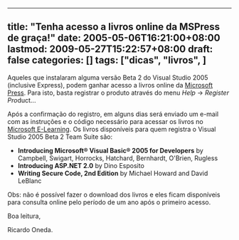 
---
title: "Tenha acesso a livros online da MSPress de graça!"
date: 2005-05-06T16:21:00+08:00
lastmod: 2009-05-27T15:22:57+08:00
draft: false
categories: []
tags: ["dicas", "livros", ]
---


Aqueles que instalaram alguma versão Beta 2 do Visual Studio 2005 (inclusive Express), podem ganhar acesso a livros online da [Microsoft Press](http://www.microsoft.com/mspress "Microsoft Press"). Para isto, basta registrar o produto através do menu *Help* -> *Register Pro*duct...  

Após a confirmação do registro, em alguns dias será enviado um e-mail com as instruções e o código necessário para acessar os livros no [Microsoft E-Learning](https://www.microsoftelearning.com/default.aspx "Microsoft E-Learning"). Os livros disponíveis para quem registra o Visual Studio 2005 Beta 2 Team Suite são:

*   **Introducing Microsoft® Visual Basic® 2005 for Developers** by Campbell, Swigart, Horrocks, Hatchard, Bernhardt, O'Brien, Rugless 
*   **Introducing ASP.NET 2.0** by Dino Esposito 
*   **Writing Secure Code, 2nd Edition** by Michael Howard and David LeBlanc


Obs: não é possível fazer o download dos livros e eles ficam disponíveis para consulta online pelo período de um ano após o primeiro acesso.  

Boa leitura,  

Ricardo Oneda.  

